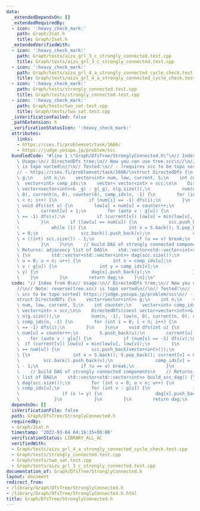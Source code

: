 ```yaml
---
data:
  _extendedDependsOn: []
  _extendedRequiredBy:
  - icon: ':heavy_check_mark:'
    path: Graph/2sat.h
    title: Graph/2sat.h
  _extendedVerifiedWith:
  - icon: ':heavy_check_mark:'
    path: Graph/tests/aizu_grl_3_c_strongly_connected.test.cpp
    title: Graph/tests/aizu_grl_3_c_strongly_connected.test.cpp
  - icon: ':heavy_check_mark:'
    path: Graph/tests/aizu_grl_4_a_strongly_connected_cycle_check.test.cpp
    title: Graph/tests/aizu_grl_4_a_strongly_connected_cycle_check.test.cpp
  - icon: ':heavy_check_mark:'
    path: Graph/tests/strongly_connected.test.cpp
    title: Graph/tests/strongly_connected.test.cpp
  - icon: ':heavy_check_mark:'
    path: Graph/tests/two_sat.test.cpp
    title: Graph/tests/two_sat.test.cpp
  _isVerificationFailed: false
  _pathExtension: h
  _verificationStatusIcon: ':heavy_check_mark:'
  attributes:
    links:
    - https://cses.fi/problemset/task/1686/
    - https://judge.yosupo.jp/problem/scc
  bundledCode: "#line 1 \"Graph/DfsTree/StronglyConnected.h\"\n// Index from 0\n//\
    \ Usage:\n// DirectedDfs tree;\n// Now you can use tree.scc\n//\n// Note: reverse(tree.scc)\
    \ is topo sorted\n//\n// Tested:\n// - (requires scc to be topo sorted) https://judge.yosupo.jp/problem/scc\n\
    // - https://cses.fi/problemset/task/1686/\nstruct DirectedDfs {\n    vector<vector<int>>\
    \ g;\n    int n;\n    vector<int> num, low, current, S;\n    int counter;\n  \
    \  vector<int> comp_ids;\n    vector< vector<int> > scc;\n\n    DirectedDfs(const\
    \ vector<vector<int>>& _g) : g(_g), n(g.size()),\n            num(n, -1), low(n,\
    \ 0), current(n, 0), counter(0), comp_ids(n, -1) {\n        for (int i = 0; i\
    \ < n; i++) {\n            if (num[i] == -1) dfs(i);\n        }\n    }\n\n   \
    \ void dfs(int u) {\n        low[u] = num[u] = counter++;\n        S.push_back(u);\n\
    \        current[u] = 1;\n        for (auto v : g[u]) {\n            if (num[v]\
    \ == -1) dfs(v);\n            if (current[v]) low[u] = min(low[u], low[v]);\n\
    \        }\n        if (low[u] == num[u]) {\n            scc.push_back(vector<int>());\n\
    \            while (1) {\n                int v = S.back(); S.pop_back(); current[v]\
    \ = 0;\n                scc.back().push_back(v);\n                comp_ids[v]\
    \ = ((int) scc.size()) - 1;\n                if (u == v) break;\n            }\n\
    \        }\n    }\n\n    // build DAG of strongly connected components\n    //\
    \ Returns: adjacency list of DAG\n    std::vector<std::vector<int>> build_scc_dag()\
    \ {\n        std::vector<std::vector<int>> dag(scc.size());\n        for (int\
    \ u = 0; u < n; u++) {\n            int x = comp_ids[u];\n            for (int\
    \ v : g[u]) {\n                int y = comp_ids[v];\n                if (x !=\
    \ y) {\n                    dag[x].push_back(y);\n                }\n        \
    \    }\n        }\n        return dag;\n    }\n};\n"
  code: "// Index from 0\n// Usage:\n// DirectedDfs tree;\n// Now you can use tree.scc\n\
    //\n// Note: reverse(tree.scc) is topo sorted\n//\n// Tested:\n// - (requires\
    \ scc to be topo sorted) https://judge.yosupo.jp/problem/scc\n// - https://cses.fi/problemset/task/1686/\n\
    struct DirectedDfs {\n    vector<vector<int>> g;\n    int n;\n    vector<int>\
    \ num, low, current, S;\n    int counter;\n    vector<int> comp_ids;\n    vector<\
    \ vector<int> > scc;\n\n    DirectedDfs(const vector<vector<int>>& _g) : g(_g),\
    \ n(g.size()),\n            num(n, -1), low(n, 0), current(n, 0), counter(0),\
    \ comp_ids(n, -1) {\n        for (int i = 0; i < n; i++) {\n            if (num[i]\
    \ == -1) dfs(i);\n        }\n    }\n\n    void dfs(int u) {\n        low[u] =\
    \ num[u] = counter++;\n        S.push_back(u);\n        current[u] = 1;\n    \
    \    for (auto v : g[u]) {\n            if (num[v] == -1) dfs(v);\n          \
    \  if (current[v]) low[u] = min(low[u], low[v]);\n        }\n        if (low[u]\
    \ == num[u]) {\n            scc.push_back(vector<int>());\n            while (1)\
    \ {\n                int v = S.back(); S.pop_back(); current[v] = 0;\n       \
    \         scc.back().push_back(v);\n                comp_ids[v] = ((int) scc.size())\
    \ - 1;\n                if (u == v) break;\n            }\n        }\n    }\n\n\
    \    // build DAG of strongly connected components\n    // Returns: adjacency\
    \ list of DAG\n    std::vector<std::vector<int>> build_scc_dag() {\n        std::vector<std::vector<int>>\
    \ dag(scc.size());\n        for (int u = 0; u < n; u++) {\n            int x =\
    \ comp_ids[u];\n            for (int v : g[u]) {\n                int y = comp_ids[v];\n\
    \                if (x != y) {\n                    dag[x].push_back(y);\n   \
    \             }\n            }\n        }\n        return dag;\n    }\n};\n"
  dependsOn: []
  isVerificationFile: false
  path: Graph/DfsTree/StronglyConnected.h
  requiredBy:
  - Graph/2sat.h
  timestamp: '2022-03-04 04:16:35+08:00'
  verificationStatus: LIBRARY_ALL_AC
  verifiedWith:
  - Graph/tests/aizu_grl_4_a_strongly_connected_cycle_check.test.cpp
  - Graph/tests/strongly_connected.test.cpp
  - Graph/tests/two_sat.test.cpp
  - Graph/tests/aizu_grl_3_c_strongly_connected.test.cpp
documentation_of: Graph/DfsTree/StronglyConnected.h
layout: document
redirect_from:
- /library/Graph/DfsTree/StronglyConnected.h
- /library/Graph/DfsTree/StronglyConnected.h.html
title: Graph/DfsTree/StronglyConnected.h
---
```

